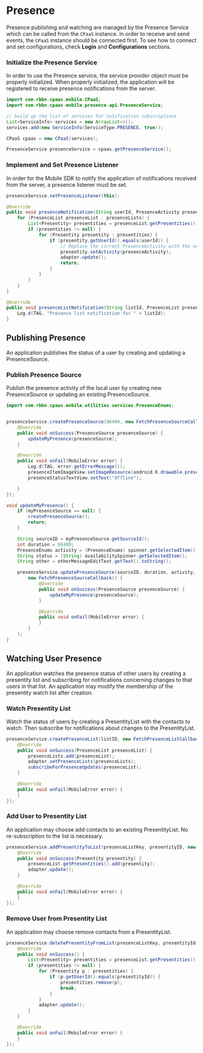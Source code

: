 # Presence

Presence publishing and watching are managed by the Presence Service which can be called from the `CPaaS` instance. In order to receive and send events, the `CPaaS` instance should be connected first. To see how to connect and set configurations, check **Login** and **Configurations** sections.

### Initialize the Presence Service

In order to use the Presence service, the service provider object must be properly initialized. When properly initialized, the application will be registered to receive presence notifications from the server.

```java
import com.rbbn.cpaas.mobile.CPaaS;
import com.rbbn.cpaas.mobile.presence.api.PresenceService;

// build up the list of services for notification subscriptions
List<ServiceInfo> services = new ArrayList<>();
services.add(new ServiceInfo(ServiceType.PRESENCE, true));

CPaaS cpaas = new CPaaS(services);

PresenceService presenceService = cpaas.getPresenceService();
```

### Implement and Set Presence Listener

In order for the Mobile SDK to notify the application of notifications received from the server, a presence listener must be set.

```java
presenceService.setPresenceListener(this);

@Override
public void presenceNotification(String userId, PresenceActivity presenceActivity) {
	for (PresenceList presenceList : presenceLists) {
		List<Presentity> presentities = presenceList.getPresentities();
		if (presentities != null) {
			for (Presentity presentity : presentities) {
				if (presentity.getUserId().equals(userId)) {
					// Replace the current PresenceActivity with the new one
					presentity.setActivity(presenceActivity);
					adapter.update();
					return;
				}
			}
		}
	}
}

@Override
public void presenceListNotification(String listId, PresenceList presenceList) {
	Log.d(TAG, "Presence list notification for " + listId);
}
```

## Publishing Presence
An application publishes the status of a user by creating and updating a PresenceSource.

### Publish Presence Source

Publish the presence activity of the local user by creating new PresenceSource or updating an existing PresenceSource.

```java
import com.rbbn.cpaas.mobile.utilities.services.PresenceEnums;


presenceService.createPresenceSource(86400, new FetchPresenceSourceCallback() {
	@Override
	public void onSuccess(PresenceSource presenceSource) {
		updateMyPresence(presenceSource);
	}

	@Override
	public void onFail(MobileError error) {
		Log.d(TAG, error.getErrorMessage());
		presenceItemImageView.setImageResource(android.R.drawable.presence_offline);
		presenceStatusTextView.setText("Offline");

	}
});

void updateMyPresence() {
	if (myPresenceSource == null) {
		createPresenceSource();
		return;
	}

	String sourceID = myPresenceSource.getSourceId();
	int duration = 86400;
	PresenceEnums activity = (PresenceEnums) spinner.getSelectedItem();
	String status = (String) availabilitySpinner.getSelectedItem();
	String other = otherMessageEditText.getText().toString();

	presenceService.updatePresenceSource(sourceID, duration, activity, status, other,
		new FetchPresenceSourceCallback() {
			@Override
			public void onSuccess(PresenceSource presenceSource) {
				updateMyPresence(presenceSource);
			}

			@Override
			public void onFail(MobileError error) {
			}
		}
	);
}
```

## Watching User Presence
An application watches the presence status of other users by creating a presentity list and subscribing for notifications concerning changes to that users in that list. An application may modify the membership of the presentity watch list after creation.

### Watch Presentity List

Watch the status of users by creating a PresentityList with the contacts to watch. Then subscribe for notifications about changes to the PresentityList.

```java
presenceService.createPresenceList(listID, new FetchPresenceListCallback() {
	@Override
	public void onSuccess(PresenceList presenceList) {
		presenceLists.add(presenceList);
		adapter.setPresenceLists(presenceLists);
		subscribeForPresenceUpdates(presenceList);
	}

	@Override
	public void onFail(MobileError error) {
	}
});
```

### Add User to Presentity List

An application may choose add contacts to an existing PresentityList. No re-subscription to the list is necessary.

```java
presenceService.addPresentityToList(presenceListKey, presentityID, new AddPresentityToListCallback() {
	@Override
	public void onSuccess(Presentity presentity) {
		presenceList.getPresentities().add(presentity);
		adapter.update();
	}

	@Override
	public void onFail(MobileError error) {
	}
});
```

### Remove User from Presentity List

An application may choose remove contacts from a PresentityList.

```java
presenceService.deletePresentityFromList(presenceListKey, presentityId, new PresenceCallback() {
	@Override
	public void onSuccess() {
		List<Presentity> presentities = presenceList.getPresentities();
		if (presentities != null) {
			for (Presentity p : presentities) {
				if (p.getUserId().equals(presentityId)) {
					presentities.remove(p);
					break;
				}
			}
			adapter.update();
		}
	}

	@Override
	public void onFail(MobileError error) {
	}
});
```
